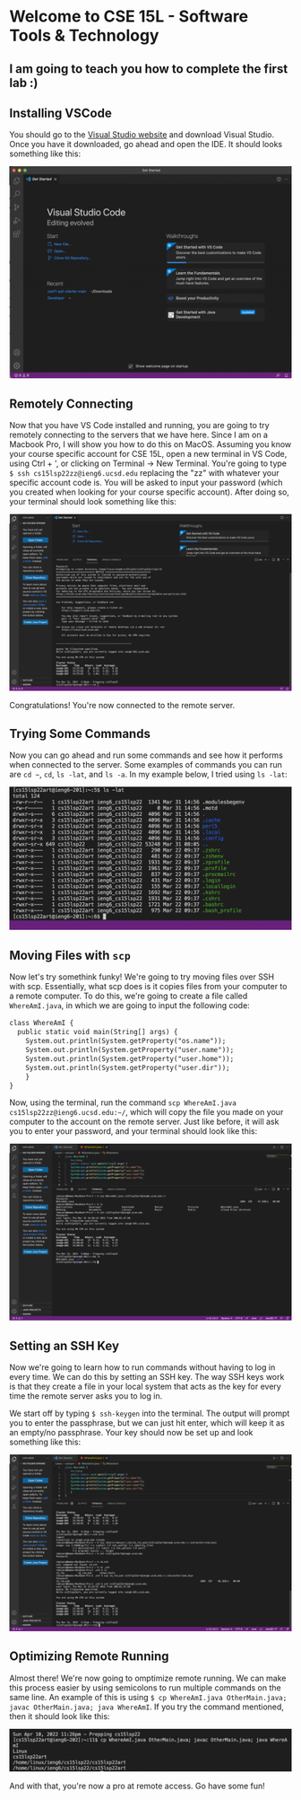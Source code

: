 # Welcome to CSE 15L - Software Tools & Technology

## I am going to teach you how to complete the first lab :)


## Installing VSCode
You should go to the [Visual Studio website](https://visualstudio.microsoft.com/downloads/) and download Visual Studio. Once you have it downloaded, go ahead and open the IDE. It should looks something like this:

![Image](lab1image1.png)

## Remotely Connecting
Now that you have VS Code installed and running, you are going to try remotely connecting to the servers that we have here. Since I am on a Macbook Pro, I will show you how to do this on MacOS. Assuming you know your course specific account for CSE 15L, open a new terminal in VS Code, using Ctrl + ', or clicking on Terminal -> New Terminal. You're going to type `$ ssh cs15lsp22zz@ieng6.ucsd.edu` replacing the "zz" with whatever your specific account code is. You will be asked to input your password (which you created when looking for your course specific account). After doing so, your terminal should look something like this:

![Image](lab1image2.png)

Congratulations! You're now connected to the remote server.


## Trying Some Commands
Now you can go ahead and run some commands and see how it performs when connected to the server. Some examples of commands you can run are `cd ~`, `cd`, `ls -lat`, and `ls -a`. In my example below, I tried using `ls -lat`:

![Image](lab1image3.png)


## Moving Files with `scp`
Now let's try somethink funky! We're going to try moving files over SSH with scp. Essentially, what scp does is it copies files from your computer to a remote computer. To do this, we're going to create a file called `WhereAmI.java`, in which we are going to input the following code:

```
class WhereAmI {
  public static void main(String[] args) {
    System.out.println(System.getProperty("os.name"));
    System.out.println(System.getProperty("user.name"));
    System.out.println(System.getProperty("user.home"));
    System.out.println(System.getProperty("user.dir"));
    }
}
```

Now, using the terminal, run the command `scp WhereAmI.java cs15lsp22zz@ieng6.ucsd.edu:~/`, which will copy the file you made on your computer to the account on the remote server. Just like before, it will ask you to enter your password, and your terminal should look like this:

![Image](lab1image4.png)


## Setting an SSH Key
Now we're going to learn how to run commands without having to log in every time. We can do this by setting an SSH key. The way SSH keys work is that they create a file in your local system that acts as the key for every time the remote server asks you to log in.

We start off by typing `$ ssh-keygen` into the terminal. The output will prompt you to enter the passphrase, but we can just hit enter, which will keep it as an empty/no passphrase. Your key should now be set up and look something like this:

![Image](lab1image5.png)


## Optimizing Remote Running
Almost there! We're now going to omptimize remote running. We can make this process easier by using semicolons to run multiple commands on the same line. An example of this is using `$ cp WhereAmI.java OtherMain.java; javac OtherMain.java; java WhereAmI`. If you try the command mentioned, then it should look like this:

![Image](lab1image6.png)

And with that, you're now a pro at remote access. Go have some fun!
